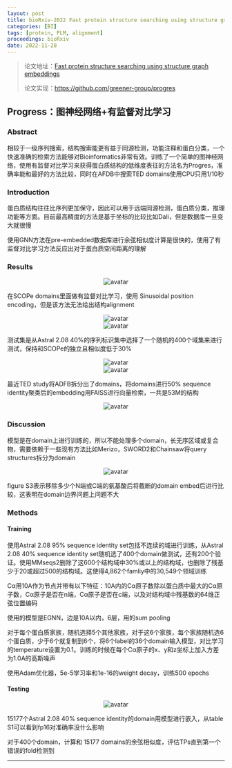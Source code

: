 ```yaml
---
layout: post
title: bioRxiv-2022 Fast protein structure searching using structure graph embeddings
categories: [BI]
tags: [protein, PLM, alignment]
proceedings: bioRxiv
date: 2022-11-28
---
```


> 论文地址：[Fast protein structure searching using structure graph embeddings](https://www.biorxiv.org/content/10.1101/2022.11.28.518224v2)
>
> 论文实现：<https://github.com/greener-group/progres>

## Progress：图神经网络+有监督对比学习

### Abstract

相较于一级序列搜索，结构搜索能更有益于同源检测，功能注释和蛋白分类，一个快速准确的检索方法能够对Bioinformatics非常有效。训练了一个简单的图神经网络，使用有监督对比学习来获得蛋白质结构的低维度表征的方法名为Progres，准确率能和最好的方法比较，同时在AFDB中搜索TED domains使用CPU只用1/10秒

### Introduction

蛋白质结构往往比序列更加保守，因此可以用于远端同源检测，蛋白质分类，推理功能等方面。目前最高精度的方法是基于坐标的比较比如Dali，但是数据库一旦变大就很慢

使用GNN方法在pre-embedded数据库进行余弦相似度计算是很快的，使用了有监督对比学习方法反应出对于蛋白质空间距离的理解

### Results

<div align="center" style="float:center"><img src="https://blog-img-1259433191.cos.ap-shanghai.myqcloud.com/Progress/fig1.png" alt="avatar" style="zoom:100%;" /></div>

在SCOPe domains里面做有监督对比学习，使用 Sinusoidal position encoding，但是该方法无法给出结构alignment

<div align="center" style="float:center"><img src="https://blog-img-1259433191.cos.ap-shanghai.myqcloud.com/Progress/tabs1.png" alt="avatar" style="zoom:100%;" /></div>

<div align="center" style="float:center"><img src="https://blog-img-1259433191.cos.ap-shanghai.myqcloud.com/Progress/figs1.png" alt="avatar" style="zoom:100%;" /></div>

测试集是从Astral 2.08 40%的序列标识集中选择了一个随机的400个域集来进行测试，保持和SCOPe的独立且相似度低于30%

<div align="center" style="float:center"><img src="https://blog-img-1259433191.cos.ap-shanghai.myqcloud.com/Progress/tab1.png" alt="avatar" style="zoom:100%;" /></div>

<div align="center" style="float:center"><img src="https://blog-img-1259433191.cos.ap-shanghai.myqcloud.com/Progress/fig2.png" alt="avatar" style="zoom:100%;" /></div>

最近TED study将ADFB拆分出了domains，将domains进行50% sequence identity聚类后的embedding用FAISS进行向量检索，一共是53M的结构

<div align="center" style="float:center"><img src="https://blog-img-1259433191.cos.ap-shanghai.myqcloud.com/Progress/fig3.png" alt="avatar" style="zoom:100%;" /></div>

### Discussion

模型是在domain上进行训练的，所以不能处理多个domain，长无序区域或复合物，需要依赖于一些现有方法比如Merizo，SWORD2和Chainsaw将query structures拆分为domain

<div align="center" style="float:center"><img src="https://blog-img-1259433191.cos.ap-shanghai.myqcloud.com/Progress/figs3.png" alt="avatar" style="zoom:100%;" /></div>

figure S3表示移除多少个N端或C端的氨基酸后将截断的domain embed后进行比较，这表明在domain边界问题上问题不大

### Methods

#### Training

使用Astral 2.08 95% sequence identity set包括不连续的域进行训练，从Astral 2.08 40% sequence identity set随机选了400个domain做测试，还有200个验证。使用MMseqs2删除了这600个结构域中30%或以上的结构域，也删除了残基少于20或超过500的结构域。这使得4,862个famliy中的30,549个领域训练

Cα用10A作为节点并带有以下特征：10A内的Cα原子数除以蛋白质中最大的Cα原子数，Cα原子是否在n端，Cα原子是否在c端，以及对结构域中残基数的64维正弦位置编码

使用的模型是EGNN，边是10A以内，6层，用的sum pooling

对于每个蛋白质家族，随机选择5个其他家族，对于这6个家族，每个家族随机选6个蛋白质，少于6个就复制到6个，将6个label的36个domain输入模型，对比学习的temperature设置为0.1。训练的时候在每个Cα原子的x、y和z坐标上加入方差为1.0A的高斯噪声

使用Adam优化器，5e-5学习率和1e-16的weight decay，训练500 epochs

#### Testing

<div align="center" style="float:center"><img src="https://blog-img-1259433191.cos.ap-shanghai.myqcloud.com/Progress/tabs1.png" alt="avatar" style="zoom:100%;" /></div>

15177个Astral 2.08 40% sequence identity的domain用模型进行嵌入，从table S1可以看到fp16对准确率没什么影响

对于400个domain，计算和 15177 domains的余弦相似度，评估TPs直到第一个错误的fold检测到

<HR align=left color=#987cb9 SIZE=1>
